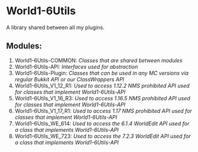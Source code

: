 # World1-6Utils
A library shared between all my plugins.

## Modules:
1. World1-6Utils-COMMON: *Classes that are shared between modules*
2. World1-6Utils-API: *Interfaces used for abstraction*
3. World1-6Utils-Plugin: *Classes that can be used in any MC versions via regular Bukkit API or our ClassWrappers API*
4. World1-6Utils_V1_12_R1: *Used to access 1.12.2 NMS prohibited API used for classes that implement World1-6Utils-API*
5. World1-6Utils_V1_16_R3: *Used to access 1.16.5 NMS prohibited API used for classes that implement World1-6Utils-API*
6. World1-6Utils_V1_17_R1: *Used to access 1.17 NMS prohibited API used for classes that implement World1-6Utils-API*
7. World1-6Utils_WE_614: *Used to access the 6.1.4 WorldEdit API used for a class that implements World1-6Utils-API*
8. World1-6Utils_WE_723: *Used to access the 7.2.3 WorldEdit API used for a class that implements World1-6Utils-API*
